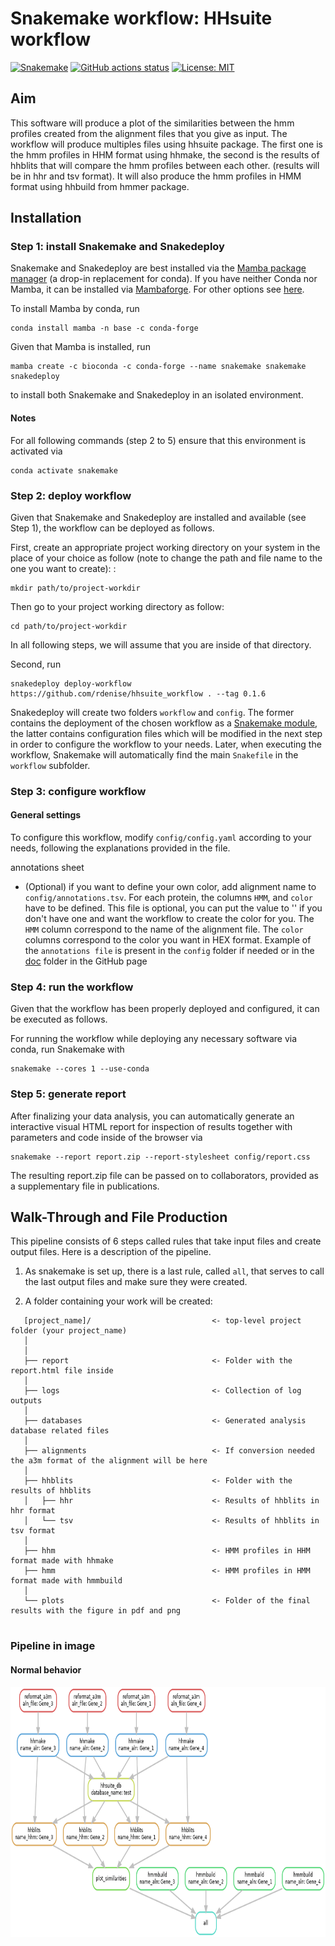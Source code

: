 # Snakemake workflow: HHsuite workflow

[![Snakemake](https://img.shields.io/badge/snakemake-≥6.14.0-brightgreen.svg)](https://snakemake.github.io)
[![GitHub actions status](https://github.com/rdenise/hhsuite_workflow/workflows/Tests/badge.svg?branch=main)](https://github.com/rdenise/hhsuite_workflow/actions?query=branch%3Amain+workflow%3ATests)
[![License: MIT](https://img.shields.io/badge/License-MIT-green.svg)](https://opensource.org/licenses/MIT)

## Aim

This software will produce a plot of the similarities between the hmm profiles created from the alignment files that you give as input. The workflow will produce multiples files using hhsuite package. The first one is the hmm profiles in HHM format using hhmake, the second is the results of hhblits that will compare the hmm profiles between each other. (results will be in hhr and tsv format). It will also produce the hmm profiles in HMM format using hhbuild from hmmer package.

## Installation

### Step 1: install Snakemake and Snakedeploy

Snakemake and Snakedeploy are best installed via the [Mamba package manager](https://github.com/mamba-org/mamba) (a drop-in replacement for conda). If you have neither Conda nor Mamba, it can be installed via [Mambaforge](https://github.com/conda-forge/miniforge#mambaforge). For other options see [here](https://github.com/mamba-org/mamba).

To install Mamba by conda, run

```shell
conda install mamba -n base -c conda-forge
```

Given that Mamba is installed, run 

```shell
mamba create -c bioconda -c conda-forge --name snakemake snakemake snakedeploy
```

to install both Snakemake and Snakedeploy in an isolated environment. 

#### Notes 

For all following commands (step 2 to 5) ensure that this environment is activated via 

```shell
conda activate snakemake
```

### Step 2: deploy workflow

 Given that Snakemake and Snakedeploy are installed and available (see Step 1), the workflow can be deployed as follows.

First, create an appropriate project working directory on your system in the place of your choice as follow (note to change the path and file name to the one you want to create): : 

```shell
mkdir path/to/project-workdir
```

Then go to your project working directory as follow:

```shell
cd path/to/project-workdir
```

In all following steps, we will assume that you are inside of that directory.

Second, run 

```shell
snakedeploy deploy-workflow https://github.com/rdenise/hhsuite_workflow . --tag 0.1.6
```

Snakedeploy will create two folders `workflow` and `config`. The former contains the deployment of the chosen workflow as a [Snakemake module](https://snakemake.readthedocs.io/en/stable/snakefiles/deployment.html#using-and-combining-pre-exising-workflows), the latter contains configuration files which will be modified in the next step in order to configure the workflow to your needs. Later, when executing the workflow, Snakemake will automatically find the main `Snakefile` in the `workflow` subfolder.

### Step 3: configure workflow

#### General settings

To configure this workflow, modify `config/config.yaml` according to your needs, following the explanations provided in the file.  

annotations sheet
- (Optional) if you want to define your own color, add alignment name to `config/annotations.tsv`. For each protein, the columns `HMM`, and `color` have to be defined. This file is optional, you can put the value to '' if you don't have one and want the workflow to create the color for you. The `HMM` column correspond to the name of the alignment file. The `color` columns correspond to the color you want in HEX format. Example of the `annotations file` is present in the `config` folder if needed or in the [doc](https://github.com/vdclab/sORTholog/blob/main/doc/dummy_annotations.tsv) folder in the GitHub page

### Step 4: run the workflow

Given that the workflow has been properly deployed and configured, it can be executed as follows.

For running the workflow while deploying any necessary software via conda, run Snakemake with 

```shell
snakemake --cores 1 --use-conda 
```

### Step 5: generate report

After finalizing your data analysis, you can automatically generate an interactive visual HTML report for inspection of results together with parameters and code inside of the browser via 

```shell
snakemake --report report.zip --report-stylesheet config/report.css
```
The resulting report.zip file can be passed on to collaborators, provided as a supplementary file in publications.


## Walk-Through and File Production

This pipeline consists of 6 steps called rules that take input files and create output files. Here is a description of the pipeline.

1. As snakemake is set up, there is a last rule, called `all`, that serves to call the last output files and make sure they were created.

2. A folder containing your work will be created:

```
   [project_name]/                           <- top-level project folder (your project_name)
   │
   │
   ├── report                                <- Folder with the report.html file inside    
   │
   ├── logs                                  <- Collection of log outputs
   │
   ├── databases                             <- Generated analysis database related files
   │    
   ├── alignments                            <- If conversion needed the a3m format of the alignment will be here
   │
   ├── hhblits                               <- Folder with the results of hhblits
   │   ├── hhr                               <- Results of hhblits in hhr format
   │   └── tsv                               <- Results of hhblits in tsv format
   │
   ├── hhm                                   <- HMM profiles in HHM format made with hhmake
   ├── hmm                                   <- HMM profiles in HMM format made with hmmbuild
   │
   └── plots                                 <- Folder of the final results with the figure in pdf and png 


```

### Pipeline in image 

#### Normal behavior

<p align="center">
  <img src="doc/dummy_dag.png?raw=true" height="400">
</p>

